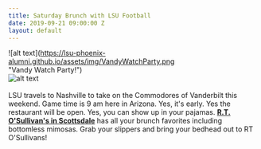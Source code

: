 ```yaml
---
title: Saturday Brunch with LSU Football
date: 2019-09-21 09:00:00 Z
layout: default
---
```


![alt text](https://lsu-phoenix-alumni.github.io/assets/img/VandyWatchParty.png <br> "Vandy Watch Party!")  
![alt text](https://lsu-phoenix-alumni.github.io/assets/img/LSUTigers.png "LSU Fighting Tigers")  
<br>
LSU travels to Nashville to take on the Commodores of Vanderbilt this weekend. Game time is 9 am here in Arizona. Yes, it's early. Yes the restaurant will be open. Yes, you can show up in your pajamas. **[R.T. O'Sullivan's in Scottsdale][1]** has all your brunch favorites including bottomless mimosas. Grab your slippers and bring your bedhead out to RT O'Sullivans!

[1]: https://scottsdale.rtosullivans.com/ "RTO Scottsdale website"